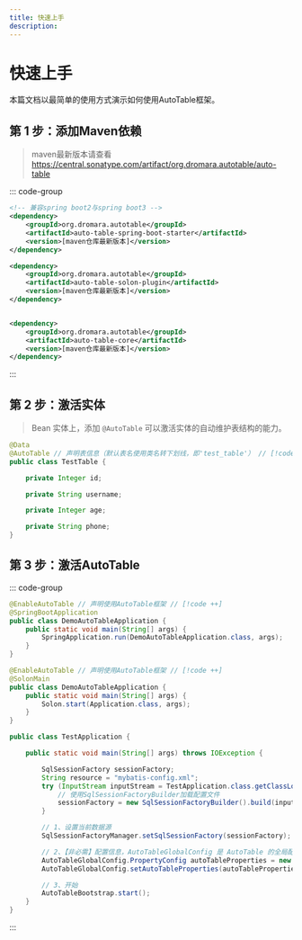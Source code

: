 ```yaml
---
title: 快速上手
description:
---
```


# 快速上手

本篇文档以最简单的使用方式演示如何使用AutoTable框架。

## 第 1 步：添加Maven依赖

> maven最新版本请查看 https://central.sonatype.com/artifact/org.dromara.autotable/auto-table

::: code-group

```xml [SpringBoot应用]
<!-- 兼容spring boot2与spring boot3 -->
<dependency>
    <groupId>org.dromara.autotable</groupId>
    <artifactId>auto-table-spring-boot-starter</artifactId>
    <version>[maven仓库最新版本]</version>
</dependency>
```

```xml [Solon应用]
<dependency>
    <groupId>org.dromara.autotable</groupId>
    <artifactId>auto-table-solon-plugin</artifactId>
    <version>[maven仓库最新版本]</version>
</dependency>
```

```xml [普通java]

<dependency>
    <groupId>org.dromara.autotable</groupId>
    <artifactId>auto-table-core</artifactId>
    <version>[maven仓库最新版本]</version>
</dependency>
```

:::

## 第 2 步：激活实体

> Bean 实体上，添加 `@AutoTable` 可以激活实体的自动维护表结构的能力。

```java
@Data
@AutoTable // 声明表信息（默认表名使用类名转下划线，即'test_table'） // [!code ++]
public class TestTable {

    private Integer id;

    private String username;

    private Integer age;

    private String phone;
}

```

## 第 3 步：激活AutoTable

::: code-group

```java [SpringBoot应用]
@EnableAutoTable // 声明使用AutoTable框架 // [!code ++]
@SpringBootApplication
public class DemoAutoTableApplication {
    public static void main(String[] args) {
        SpringApplication.run(DemoAutoTableApplication.class, args);
    }
}
```

```java [Solon应用]
@EnableAutoTable // 声明使用AutoTable框架 // [!code ++]
@SolonMain
public class DemoAutoTableApplication {
    public static void main(String[] args) {
        Solon.start(Application.class, args);
    }
}
```

```java {12-13,15-17,19-20} [普通java]
public class TestApplication {

    public static void main(String[] args) throws IOException {

        SqlSessionFactory sessionFactory;
        String resource = "mybatis-config.xml";
        try (InputStream inputStream = TestApplication.class.getClassLoader().getResourceAsStream(resource)) {
            // 使用SqlSessionFactoryBuilder加载配置文件
            sessionFactory = new SqlSessionFactoryBuilder().build(inputStream);
        }

        // 1、设置当前数据源
        SqlSessionFactoryManager.setSqlSessionFactory(sessionFactory);

        // 2、【非必需】配置信息，AutoTableGlobalConfig 是 AutoTable 的全局配置，你所能自定义的配置，都在里面
        AutoTableGlobalConfig.PropertyConfig autoTableProperties = new AutoTableGlobalConfig.PropertyConfig();
        AutoTableGlobalConfig.setAutoTableProperties(autoTableProperties);

        // 3、开始
        AutoTableBootstrap.start();
    }
}
```

:::
